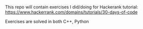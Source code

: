 This repo will contain exercises I did/doing for
Hackerank tutorial: https://www.hackerrank.com/domains/tutorials/30-days-of-code

Exercises are solved in both C++, Python
